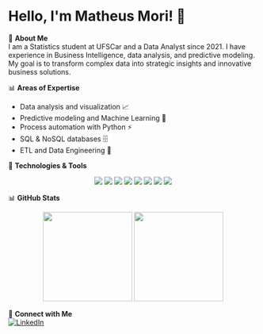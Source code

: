 # Hello, I'm Matheus Mori! 👋

🎯 **About Me**  
I am a Statistics student at UFSCar and a Data Analyst since 2021. I have experience in Business Intelligence, data analysis, and predictive modeling. My goal is to transform complex data into strategic insights and innovative business solutions.

📊 **Areas of Expertise**  
- Data analysis and visualization 📈  
- Predictive modeling and Machine Learning 🤖  
- Process automation with Python ⚡  
- SQL & NoSQL databases 🗄️  
- ETL and Data Engineering 🔄  

🚀 **Technologies & Tools**  
<div align="center">
  <img src="https://img.shields.io/badge/Python-3776AB?style=for-the-badge&logo=python&logoColor=white">
  <img src="https://img.shields.io/badge/R-276DC3?style=for-the-badge&logo=r&logoColor=white">
  <img src="https://img.shields.io/badge/scikit--learn-%23F7931E.svg?style=for-the-badge&logo=scikit-learn&logoColor=white">
  <img src="https://img.shields.io/badge/pandas-%23150458.svg?style=for-the-badge&logo=pandas&logoColor=white">
  <img src="https://img.shields.io/badge/numpy-%23013243.svg?style=for-the-badge&logo=numpy&logoColor=white">
  <img src="https://img.shields.io/badge/Plotly-%233F4F75.svg?style=for-the-badge&logo=plotly&logoColor=white">
  <img src="https://img.shields.io/badge/MySQL-00000F?style=for-the-badge&logo=mysql&logoColor=white">
  <img src="https://img.shields.io/badge/MongoDB-4EA94B?style=for-the-badge&logo=mongodb&logoColor=white">
</div>

📊 **GitHub Stats**  
<div align="center">
  <img height="180em" src="https://github-readme-stats.vercel.app/api?username=mori-mkm&show_icons=true&theme=material-palenight&include_all_commits=true&count_private=true"/>
  <img height="180em" src="https://github-readme-stats.vercel.app/api/top-langs/?username=mori-mkm&layout=compact&langs_count=7&theme=material-palenight"/>
</div>

🔗 **Connect with Me**  
[![LinkedIn](https://img.shields.io/badge/-LinkedIn-%230077B5?style=for-the-badge&logo=linkedin&logoColor=white)](https://www.linkedin.com/in/matheus-mori/)
